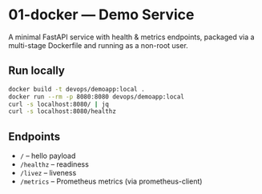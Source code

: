 
# 01-docker — Demo Service

A minimal FastAPI service with health & metrics endpoints, packaged via a multi-stage Dockerfile and running as a non-root user.

## Run locally
```bash
docker build -t devops/demoapp:local .
docker run --rm -p 8080:8080 devops/demoapp:local
curl -s localhost:8080/ | jq
curl -s localhost:8080/healthz
```

## Endpoints
- `/` – hello payload
- `/healthz` – readiness
- `/livez` – liveness
- `/metrics` – Prometheus metrics (via prometheus-client)
